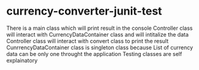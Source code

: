 # currency-converter-junit-test
There is a main class which will print result in the console
Controller class will interact with CurrencyDataContainer class and will intitalize the data
Controller class will interact with convert class to print the result
CunrrencyDataContainer class is singleton class because List of currency data can be only one throught the application
Testing classes are self explainatory
